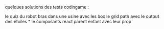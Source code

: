 quelques solutions des tests codingame : 

le quiz du robot bras dans une usine avec les box 
le grid path avec le output des étoiles *
le composants react parent enfant avec leur prop
